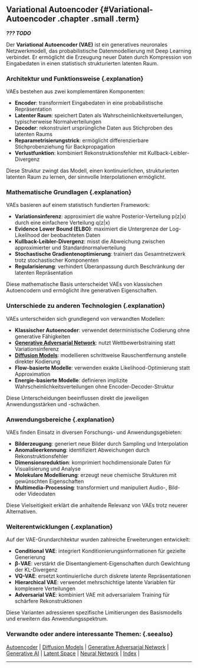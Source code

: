 ## Variational Autoencoder {#Variational-Autoencoder .chapter .small .term}

***??? TODO***

Der **Variational Autoencoder (VAE)** ist ein generatives neuronales Netzwerkmodell, das probabilistische Datenmodellierung mit Deep Learning verbindet.
Er ermöglicht die Erzeugung neuer Daten durch Kompression von Eingabedaten in einen statistisch strukturierten latenten Raum.

### Architektur und Funktionsweise {.explanation}

VAEs bestehen aus zwei komplementären Komponenten:

- **Encoder**: transformiert Eingabedaten in eine probabilistische Repräsentation
- **Latenter Raum**: speichert Daten als Wahrscheinlichkeitsverteilungen, typischerweise Normalverteilungen
- **Decoder**: rekonstruiert ursprüngliche Daten aus Stichproben des latenten Raums
- **Reparametrisierungstrick**: ermöglicht differenzierbare Stichprobenziehung für Backpropagation
- **Verlustfunktion**: kombiniert Rekonstruktionsfehler mit Kullback-Leibler-Divergenz

Diese Struktur zwingt das Modell, einen kontinuierlichen, strukturierten latenten Raum zu lernen, der sinnvolle Interpolationen ermöglicht.

### Mathematische Grundlagen {.explanation}

VAEs basieren auf einem statistisch fundierten Framework:

- **Variationsinferenz**: approximiert die wahre Posterior-Verteilung p(z|x) durch eine einfachere Verteilung q(z|x)
- **Evidence Lower Bound (ELBO)**: maximiert die Untergrenze der Log-Likelihood der beobachteten Daten
- **Kullback-Leibler-Divergenz**: misst die Abweichung zwischen approximierter und Standardnormalverteilung
- **Stochastische Gradientenoptimierung**: trainiert das Gesamtnetzwerk trotz stochastischer Komponenten
- **Regularisierung**: verhindert Überanpassung durch Beschränkung der latenten Repräsentation

Diese mathematische Basis unterscheidet VAEs von klassischen Autoencodern und ermöglicht ihre generativen Eigenschaften.

### Unterschiede zu anderen Technologien {.explanation}

VAEs unterscheiden sich grundlegend von verwandten Modellen:

- **Klassischer Autoencoder**: verwendet deterministische Codierung ohne generative Fähigkeiten
- **[Generative Adversarial Network](#Generative-Adversarial-Network)**: nutzt Wettbewerbstraining statt Variationsinferenz
- **[Diffusion Models](#Diffusion-Models)**: modellieren schrittweise Rauschentfernung anstelle direkter Kodierung
- **Flow-basierte Modelle**: verwenden exakte Likelihood-Optimierung statt Approximation
- **Energie-basierte Modelle**: definieren implizite Wahrscheinlichkeitsverteilungen ohne Encoder-Decoder-Struktur

Diese Unterscheidungen beeinflussen direkt die jeweiligen Anwendungsstärken und -schwächen.

### Anwendungsbereiche {.explanation}

VAEs finden Einsatz in diversen Forschungs- und Anwendungsgebieten:

- **Bilderzeugung**: generiert neue Bilder durch Sampling und Interpolation
- **Anomalieerkennung**: identifiziert Abweichungen durch Rekonstruktionsfehler
- **Dimensionsreduktion**: komprimiert hochdimensionale Daten für Visualisierung und Analyse
- **Molekulare Modellierung**: erzeugt neue chemische Strukturen mit gewünschten Eigenschaften
- **Multimedia-Processing**: transformiert und manipuliert Audio-, Bild- oder Videodaten

Diese Vielseitigkeit erklärt die anhaltende Relevanz von VAEs trotz neuerer Alternativen.

### Weiterentwicklungen {.explanation}

Auf der VAE-Grundarchitektur wurden zahlreiche Erweiterungen entwickelt:

- **Conditional VAE**: integriert Konditionierungsinformationen für gezielte Generierung
- **β-VAE**: verstärkt die Disentanglement-Eigenschaften durch Gewichtung der KL-Divergenz
- **VQ-VAE**: ersetzt kontinuierliche durch diskrete latente Repräsentationen
- **Hierarchical VAE**: verwendet mehrschichtige latente Variablen für komplexere Verteilungen
- **Adversarial VAE**: kombiniert VAE mit adversarialem Training für schärfere Rekonstruktionen

Diese Varianten adressieren spezifische Limitierungen des Basismodells und erweitern das Anwendungsspektrum.

### Verwandte oder andere interessante Themen: {.seealso}

[Autoencoder](#Autoencoder) |
[Diffusion Models](#Diffusion-Models) |
[Generative Adversarial Network](#Generative-Adversarial-Network) |
[Generative AI](#Generative-AI) |
[Latent Space](#Latent-Space) |
[Neural Network](#Neural-Network) |
[Index](#Index) |

----


